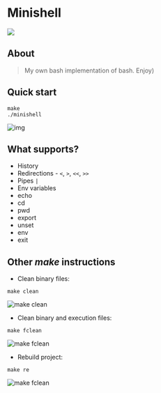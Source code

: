 # Minishell

<img src="https://github.com/MishkaV/minishell/workflows/Greetings/badge.svg?branch=master"><br>

## About
> My own bash implementation of bash. Enjoy)

## Quick start
```
make
./minishell
```
![img](https://user-images.githubusercontent.com/54765046/190854969-c41a9e0b-5cb5-4188-b8a0-edc8efb81b90.png)

## What supports?
- History
- Redirections - `<`, `>`, `<<`, `>>`
- Pipes `|`
- Env variables
- echo
- cd
- pwd
- export
- unset
- env
- exit

## Other *make* instructions
- Clean binary files:
```
make clean
```
![make clean](https://user-images.githubusercontent.com/54765046/153476774-c5f6bea3-640e-466c-b1a1-b7491386f4ed.png)
- Clean binary and execution files:
```
make fclean
```
![make fclean](https://user-images.githubusercontent.com/54765046/153476698-c51f8a02-39eb-4985-bcda-f22296fd280e.png)
- Rebuild project:
```
make re
```
![make fclean](https://user-images.githubusercontent.com/54765046/153476584-df11b327-67c8-43af-8cb9-3cbf72a231bc.png)

